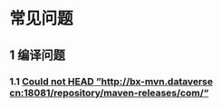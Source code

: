 #  常见问题
## 1 编译问题
### 1.1  [Could not HEAD  ”http://bx-mvn.dataverse cn:18081/repository/maven-releases/com/“](/tasdk/android/android_start?id=_61-could-not-head)
